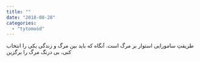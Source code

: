```yaml
---
title: ""
date: "2018-08-28"
categories: 
  - "tytomood"
---
```


طریقتِ سامورایی استوار بر مرگ است. آنگاه که باید بین مرگ و زندگی یکی را انتخاب کنی، بی درنگ مرگ را برگزین
